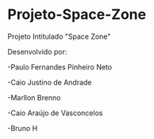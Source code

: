 # Projeto-Space-Zone
Projeto Intitulado "Space Zone"

Desenvolvido por:

-Paulo Fernandes Pinheiro Neto

-Caio Justino de Andrade

-Marllon Brenno

-Caio Araújo de Vasconcelos

-Bruno H
